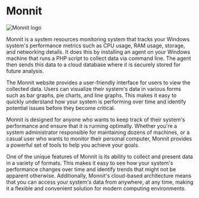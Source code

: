 # Monnit
![Monnit logo](https://github.com/Tejas1000/Monnit/assets/88779332/9508d1a9-d95f-4ce5-93c9-2e76e8ff2744)

Monnit is a system resources monitoring system that tracks your Windows system's performance metrics such as CPU usage, RAM usage, storage, and networking details. It does this by installing an agent on your Windows machine that runs a PHP script to collect data via command line. The agent then sends this data to a cloud database where it is securely stored for future analysis.

The Monnit website provides a user-friendly interface for users to view the collected data. Users can visualize their system's data in various forms such as bar graphs, pie charts, and line graphs. This makes it easy to quickly understand how your system is performing over time and identify potential issues before they become critical.

Monnit is designed for anyone who wants to keep track of their system's performance and ensure that it is running optimally. Whether you're a system administrator responsible for maintaining dozens of machines, or a casual user who wants to monitor their personal computer, Monnit provides a powerful set of tools to help you achieve your goals.

One of the unique features of Monnit is its ability to collect and present data in a variety of formats. This makes it easy to see how your system's performance changes over time and identify trends that might not be apparent otherwise. Additionally, Monnit's cloud-based architecture means that you can access your system's data from anywhere, at any time, making it a flexible and convenient solution for modern computing environments.

